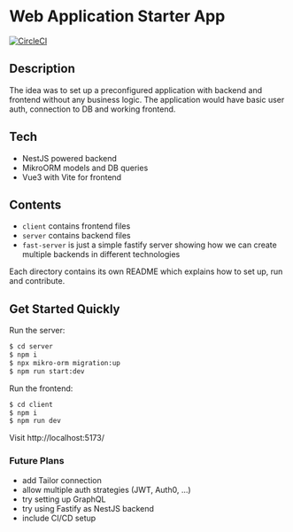 # Web Application Starter App

[![CircleCI](https://dl.circleci.com/status-badge/img/gh/mbareta/starter-app/tree/master.svg?style=svg)](https://dl.circleci.com/status-badge/redirect/gh/mbareta/starter-app/tree/master)

## Description
The idea was to set up a preconfigured application with backend and frontend without
any business logic.
The application would have basic user auth, connection to DB and working frontend.


## Tech
- NestJS powered backend
- MikroORM models and DB queries
- Vue3 with Vite for frontend

## Contents
- `client` contains frontend files
- `server` contains backend files
- `fast-server` is just a simple fastify server showing how we can create multiple
  backends in different technologies

Each directory contains its own README which explains how to set up, run
and contribute.

## Get Started Quickly

Run the server:

```bash
$ cd server
$ npm i
$ npx mikro-orm migration:up
$ npm run start:dev
```

Run the frontend:

```bash
$ cd client
$ npm i
$ npm run dev
```

Visit http://localhost:5173/

### Future Plans
- add Tailor connection
- allow multiple auth strategies (JWT, Auth0, ...)
- try setting up GraphQL
- try using Fastify as NestJS backend
- include CI/CD setup

